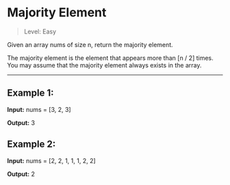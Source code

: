 # Majority Element

> Level: Easy

Given an array nums of size n, return the majority element.

The majority element is the element that appears more than [n / 2] times. You may assume that the majority element always exists in the array.

---

## Example 1:

**Input:** nums = [3, 2, 3]

**Output:** 3


## Example 2:

**Input:** nums = [2, 2, 1, 1, 1, 2, 2]

**Output:** 2